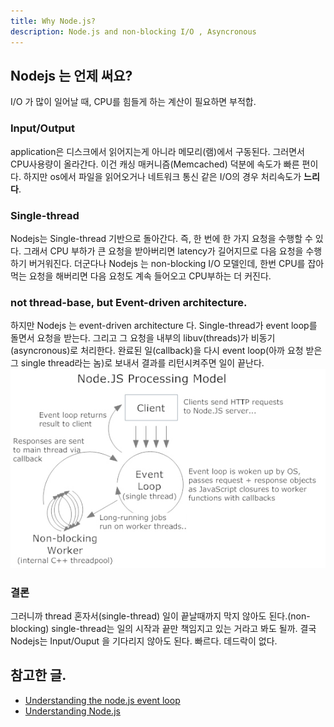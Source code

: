 ```yaml
---
title: Why Node.js?
description: Node.js and non-blocking I/O , Asyncronous
---
```

## Nodejs 는 언제 써요?
I/O 가 많이 일어날 때, CPU를 힘들게 하는 계산이 필요하면 부적합.

### Input/Output
application은 디스크에서 읽어지는게 아니라 메모리(램)에서 구동된다. 그러면서 CPU사용량이 올라간다. 이건 캐싱 매커니즘(Memcached) 덕분에 속도가 빠른 편이다.
하지만 os에서 파일을 읽어오거나 네트워크 통신 같은 I/O의 경우 처리속도가 **느리다**.

### Single-thread
Nodejs는 Single-thread 기반으로 돌아간다. 즉, 한 번에 한 가지 요청을 수행할 수 있다.
그래서 CPU 부하가 큰 요청을 받아버리면 latency가 길어지므로 다음 요청을 수행하기 버거워진다.
더군다나 Nodejs 는 non-blocking I/O 모델인데, 한번 CPU를 잡아먹는 요청을 해버리면 다음 요청도 계속 들어오고 CPU부하는 더 커진다.

### not thread-base, but Event-driven architecture.
하지만 Nodejs 는 event-driven architecture 다.
Single-thread가 event loop를 돌면서 요청을 받는다. 그리고 그 요청을 내부의 libuv(threads)가 비동기(asyncronous)로 처리한다. 완료된 일(callback)을 다시 event loop(아까 요청 받은 그 single thread라는 놈)로 보내서 결과를 리턴시켜주면 일이 끝난다.
![Nodejs processing model](/images/posts/2016-12-05/nodejs-processing-model.jpg)

### 결론
그러니까 thread 혼자서(single-thread) 일이 끝날때까지 막지 않아도 된다.(non-blocking)
single-thread는 일의 시작과 끝만 책임지고 있는 거라고 봐도 될까.
결국 Nodejs는 Input/Ouput 을 기다리지 않아도 된다. 빠르다. 데드락이 없다.

## 참고한 글.
- [Understanding the node.js event loop](http://blog.mixu.net/2011/02/01/understanding-the-node-js-event-loop/)
- [Understanding Node.js](https://www.codeschool.com/blog/2014/10/30/understanding-node-js/)

